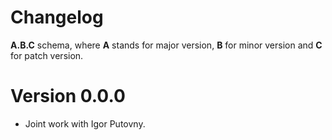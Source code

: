 # Changelog

**A.B.C** schema, where **A** stands for major version, **B** for minor version
and **C** for patch version.

# Version 0.0.0

- Joint work with Igor Putovny.
